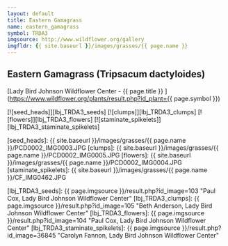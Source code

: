 ```yaml
---
layout: default
title: Eastern Gamagrass
name: eastern_gamagrass
symbol: TRDA3
imgsource: http://www.wildflower.org/gallery
imgfldr: {{ site.baseurl }}/images/grasses/{{ page.name }}
---
```

## Eastern Gamagrass (Tripsacum dactyloides)

[Lady Bird Johnson Wildflower Center - {{ page.title }} ](https://www.wildflower.org/plants/result.php?id_plant={{ page.symbol }})

[![seed_heads]][lbj_TRDA3_seeds]
[![clumps]][lbj_TRDA3_clumps]
[![flowers]][lbj_TRDA3_flowers]
[![staminate_spikelets]][lbj_TRDA3_staminate_spikelets]

[seed_heads]: {{ site.baseurl }}/images/grasses/{{ page.name }}/PCD0002_IMG0003.JPG
[clumps]: {{ site.baseurl }}/images/grasses/{{ page.name }}/PCD0002_IMG0005.JPG
[flowers]: {{ site.baseurl }}/images/grasses/{{ page.name }}/PCD0002_IMG0004.JPG
[staminate_spikelets]: {{ site.baseurl }}/images/grasses/{{ page.name }}/CF_IMG0462.JPG

[lbj_TRDA3_seeds]: {{ page.imgsource }}/result.php?id_image=103 "Paul Cox, Lady Bird Johnson Wildflower Center"
[lbj_TRDA3_clumps]: {{ page.imgsource }}/result.php?id_image=105 "Beth Anderson, Lady Bird Johnson Wildflower Center"
[lbj_TRDA3_flowers]: {{ page.imgsource }}/result.php?id_image=104 "Paul Cox, Lady Bird Johnson Wildflower Center"
[lbj_TRDA3_staminate_spikelets]: {{ page.imgsource }}/result.php?id_image=36845 "Carolyn Fannon, Lady Bird Johnson Wildflower Center"
